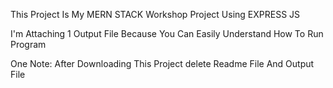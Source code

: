 This Project Is My MERN STACK Workshop Project Using EXPRESS JS

I'm Attaching 1 Output File Because You Can Easily Understand How To Run Program

One Note: After Downloading This Project delete Readme File And Output File
